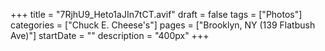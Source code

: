 +++
title = "7RjhU9_Heto1aJIn7tCT.avif"
draft = false
tags = ["Photos"]
categories = ["Chuck E. Cheese's"]
pages = ["Brooklyn, NY (139 Flatbush Ave)"]
startDate = ""
description = "400px"
+++
